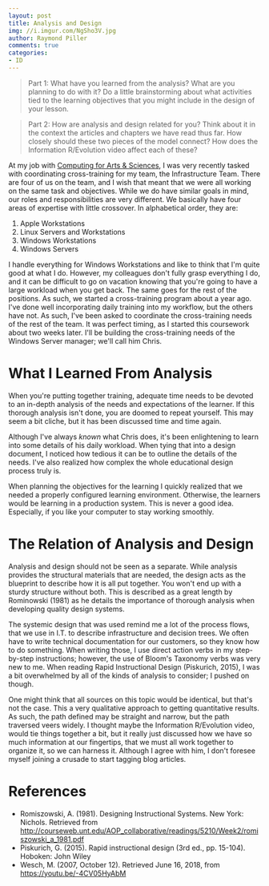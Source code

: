 ```yaml
---
layout: post
title: Analysis and Design
img: //i.imgur.com/NgSho3V.jpg
author: Raymond Piller
comments: true
categories:
- ID
---
```

> Part 1: What have you learned from the analysis? What are you planning to do with it? Do a little brainstorming about what activities tied to the learning objectives that you might include in the design of your lesson.

> Part 2: How are analysis and design related for you? Think about it in the context the articles and chapters we have read thus far. How closely should these two pieces of the model connect? How does the Information R/Evolution video affect each of these?

At my job with [Computing for Arts & Sciences](httsp://its.cas.unt.edu), I was very recently tasked with coordinating cross-training for my team, the Infrastructure Team. There are four of us on the team, and I wish that meant that we were all working on the same task and objectives. While we do have similar goals in mind, our roles and responsibilities are very different. We basically have four areas of expertise with little crossover. In alphabetical order, they are:

1. Apple Workstations
1. Linux Servers and Workstations
1. Windows Workstations
1. Windows Servers

I handle everything for Windows Workstations and like to think that I'm quite good at what I do. However, my colleagues don't fully grasp everything I do, and it can be difficult to go on vacation knowing that you're going to have a large workload when you get back. The same goes for the rest of the positions. As such, we started a cross-training program about a year ago. I've done well incorporating daily training into my workflow, but the others have not. As such, I've been asked to coordinate the cross-training needs of the rest of the team. It was perfect timing, as I started this coursework about two weeks later. I'll be building the cross-training needs of the Windows Server manager; we'll call him Chris.

# What I Learned From Analysis

When you're putting together training, adequate time needs to be devoted to an in-depth analysis of the needs and expectations of the learner. If this thorough analysis isn't done, you are doomed to repeat yourself. This may seem a bit cliche, but it has been discussed time and time again.

Although I've always *known* what Chris does, it's been enlightening to learn into some details of his daily workload. When tying that into a design document, I noticed how tedious it can be to outline the details of the needs. I've also realized how complex the whole educational design process truly is.

When planning the objectives for the learning I quickly realized that we needed a properly configured learning environment. Otherwise, the learners would be learning in a production system. This is never a good idea. Especially, if you like your computer to stay working smoothly.

# The Relation of Analysis and Design

Analysis and design should not be seen as a separate. While analysis provides the structural materials that are needed, the design acts as the blueprint to describe how it is all put together. You won't end up with a sturdy structure without both. This is described as a great length by Rominowski (1981) as he details the importance of thorough analysis when developing quality design systems.

The systemic design that was used remind me a lot of the process flows, that we use in I.T. to describe infrastructure and decision trees. We often have to write technical documentation for our customers, so they know how to do something. When writing those, I use direct action verbs in my step-by-step instructions; however, the use of Bloom's Taxonomy verbs was very new to me. When reading Rapid Instructional Design (Piskurich, 2015), I was a bit overwhelmed by all of the kinds of analysis to consider; I pushed on though.

One might think that all sources on this topic would be identical, but that's not the case. This a very qualitative approach to getting quantitative results. As such, the path defined may be straight and narrow, but the path traversed veers widely. I thought maybe the Information R/Evolution video, would tie things together a bit, but it really just discussed how we have so much information at our fingertips, that we must all work together to organize it, so we can harness it. Although I agree with him, I don't foresee myself joining a crusade to start tagging blog articles.

# References

- Romiszowski, A. (1981). Designing Instructional Systems. New York: Nichols. Retrieved from http://courseweb.unt.edu/AOP_collaborative/readings/5210/Week2/romiszowski_a_1981.pdf
- Piskurich, G. (2015). Rapid instructional design (3rd ed., pp. 15-104). Hoboken: John Wiley
- Wesch, M. (2007, October 12). Retrieved June 16, 2018, from https://youtu.be/-4CV05HyAbM